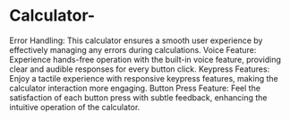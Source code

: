 # Calculator-
Error Handling: This calculator ensures a smooth user experience by effectively managing any errors during calculations.
Voice Feature: Experience hands-free operation with the built-in voice feature, providing clear and audible responses for every button click.
Keypress Features: Enjoy a tactile experience with responsive keypress features, making the calculator interaction more engaging.
Button Press Feature: Feel the satisfaction of each button press with subtle feedback, enhancing the intuitive operation of the calculator.
